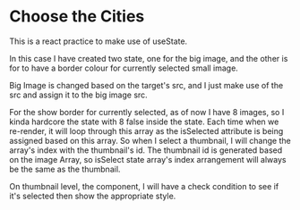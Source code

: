 # Choose the Cities

This is a react practice to make use of useState.

In this case I have created two state, one for the big image, and the other is for to have a border colour for currently selected small image.

Big Image is changed based on the target's src, and I just make use of the src and assign it to the big image src.

For the show border for currently selected, as of now I have 8 images, so I kinda hardcore the state with 8 false inside the state. Each time when we re-render, it will loop through this array as the isSelected attribute is being assigned based on this array. So when I select a thumbnail, I will change the array's index with the thumbnail's id. The thumbnail id is generated based on the image Array, so isSelect state array's index arrangement will always be the same as the thumbnail.

On thumbnail level, the component, I will have a check condition to see if it's selected then show the appropriate style.
